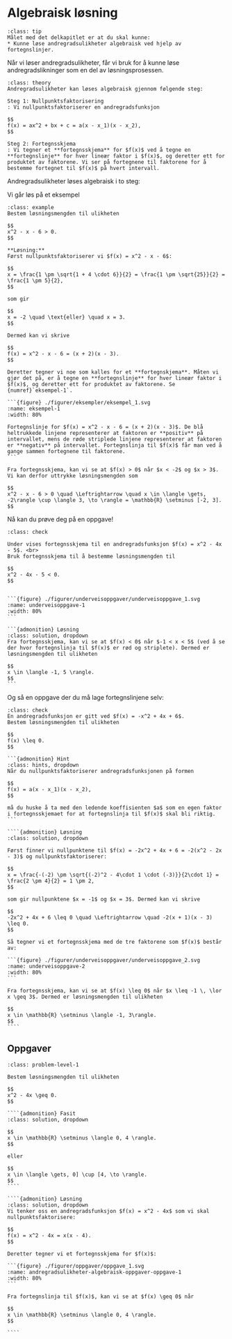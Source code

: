 # Algebraisk løsning

```{admonition} Læringsmål: algebraisk løsning
:class: tip
Målet med det delkapitlet er at du skal kunne:
* Kunne løse andregradsulikheter algebraisk ved hjelp av fortegnslinjer.
```

Når vi løser andregradsulikheter, får vi bruk for å kunne løse andregradslikninger som en del av løsningsprosessen.

````{admonition} Algebraisk løsning av andregradsulikheter
:class: theory
Andregradsulikheter kan løses algebraisk gjennom følgende steg:

Steg 1: Nullpunktsfaktorisering
: Vi nullpunktsfaktoriserer en andregradsfunksjon 

$$
f(x) = ax^2 + bx + c = a(x - x_1)(x - x_2),
$$

Steg 2: Fortegnsskjema
: Vi tegner et **fortegnsskjema** for $f(x)$ ved å tegne en **fortegnslinje** for hver lineær faktor i $f(x)$, og deretter ett for produktet av faktorene. Vi ser på fortegnene til faktorene for å bestemme fortegnet til $f(x)$ på hvert intervall. 

````

Andregradsulikheter løses algebraisk i to steg:



Vi går løs på et eksempel

````{admonition} Eksempel 1
:class: example
Bestem løsningsmengden til ulikheten

$$
x^2 - x - 6 > 0.
$$

**Løsning:**
Først nullpunktsfaktoriserer vi $f(x) = x^2 - x - 6$:

$$
x = \frac{1 \pm \sqrt{1 + 4 \cdot 6}}{2} = \frac{1 \pm \sqrt{25}}{2} = \frac{1 \pm 5}{2},
$$

som gir 

$$
x = -2 \quad \text{eller} \quad x = 3.
$$

Dermed kan vi skrive

$$
f(x) = x^2 - x - 6 = (x + 2)(x - 3).
$$

Deretter tegner vi noe som kalles for et **fortegnskjema**. Måten vi gjør det på, er å tegne en **fortegnslinje** for hver lineær faktor i $f(x)$, og deretter ett for produktet av faktorene. Se {numref}`eksempel-1`.

```{figure} ./figurer/eksempler/eksempel_1.svg
:name: eksempel-1
:width: 80%

Fortegnslinje for $f(x) = x^2 - x - 6 = (x + 2)(x - 3)$. De blå heltrukkede linjene representerer at faktoren er **positiv** på intervallet, mens de røde striplede linjene representerer at faktoren er **negativ** på intervallet. Fortegnslinja til $f(x)$ får man ved å gange sammen fortegnene til faktorene.
```

Fra fortegnsskjema, kan vi se at $f(x) > 0$ når $x < -2$ og $x > 3$. Vi kan derfor uttrykke løsningsmengden som 

$$
x^2 - x - 6 > 0 \quad \Leftrightarrow \quad x \in \langle \gets, -2\rangle \cup \langle 3, \to \rangle = \mathbb{R} \setminus [-2, 3].
$$
````

Nå kan du prøve deg på en oppgave!

````{admonition} Underveisoppgave 1
:class: check

Under vises fortegnsskjema til en andregradsfunksjon $f(x) = x^2 - 4x - 5$. <br> 
Bruk fortegnsskjema til å bestemme løsningsmengden til

$$
x^2 - 4x - 5 < 0.
$$


```{figure} ./figurer/underveisoppgaver/underveisoppgave_1.svg
:name: underveisoppgave-1
:width: 80%
```

```{admonition} Løsning
:class: solution, dropdown
Fra fortegnsskjema, kan vi se at $f(x) < 0$ når $-1 < x < 5$ (ved å se der hvor fortegnslinja til $f(x)$ er rød og striplete). Dermed er løsningsmengden til ulikheten

$$
x \in \langle -1, 5 \rangle.
$$
```
````

Og så en oppgave der du må lage fortegnslinjene selv:

`````{admonition} Underveisoppgave 2
:class: check
En andregradsfunksjon er gitt ved $f(x) = -x^2 + 4x + 6$.
Bestem løsningsmengden til ulikheten

$$
f(x) \leq 0.
$$

```{admonition} Hint
:class: hints, dropdown
Når du nullpunktsfaktoriserer andregradsfunksjonen på formen

$$
f(x) = a(x - x_1)(x - x_2),
$$

må du huske å ta med den ledende koeffisienten $a$ som en egen faktor i fortegnsskjemaet for at fortegnslinja til $f(x)$ skal bli riktig.
```

````{admonition} Løsning
:class: solution, dropdown

Først finner vi nullpunktene til $f(x) = -2x^2 + 4x + 6 = -2(x^2 - 2x - 3)$ og nullpunktsfaktoriserer:

$$
x = \frac{-(-2) \pm \sqrt{(-2)^2 - 4\cdot 1 \cdot (-3)}}{2\cdot 1} = \frac{2 \pm 4}{2} = 1 \pm 2,
$$

som gir nullpunktene $x = -1$ og $x = 3$. Dermed kan vi skrive

$$
-2x^2 + 4x + 6 \leq 0 \quad \Leftrightarrow \quad -2(x + 1)(x - 3) \leq 0.
$$

Så tegner vi et fortegnsskjema med de tre faktorene som $f(x)$ består av:

```{figure} ./figurer/underveisoppgaver/underveisoppgave_2.svg
:name: underveisoppgave-2
:width: 80%
```

Fra fortegnsskjema, kan vi se at $f(x) \leq 0$ når $x \leq -1 \, \lor x \geq 3$. Dermed er løsningsmengden til ulikheten

$$
x \in \mathbb{R} \setminus \langle -1, 3\rangle.
$$
````

`````


## Oppgaver

`````{admonition} Oppgave 1
:class: problem-level-1

Bestem løsningsmengden til ulikheten

$$
x^2 - 4x \geq 0.
$$

````{admonition} Fasit
:class: solution, dropdown

$$
x \in \mathbb{R} \setminus \langle 0, 4 \rangle.
$$

eller

$$
x \in \langle \gets, 0] \cup [4, \to \rangle.
$$
````

````{admonition} Løsning
:class: solution, dropdown
Vi tenker oss en andregradsfunksjon $f(x) = x^2 - 4x$ som vi skal nullpunktsfaktorisere:

$$
f(x) = x^2 - 4x = x(x - 4). 
$$

Deretter tegner vi et fortegnsskjema for $f(x)$: 

```{figure} ./figurer/oppgaver/oppgave_1.svg
:name: andregradsulikheter-algebraisk-oppgaver-oppgave-1
:width: 80%
```

Fra fortegnslinja til $f(x)$, kan vi se at $f(x) \geq 0$ når

$$
x \in \mathbb{R} \setminus \langle 0, 4 \rangle.
$$

````

`````